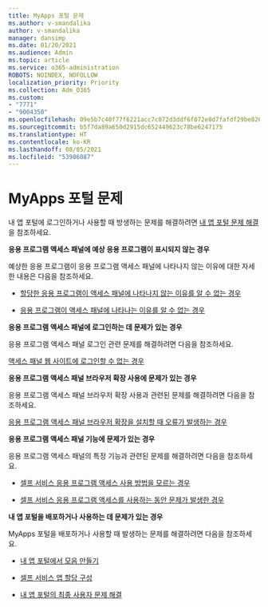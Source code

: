 ```yaml
---
title: MyApps 포털 문제
ms.author: v-smandalika
author: v-smandalika
manager: dansimp
ms.date: 01/20/2021
ms.audience: Admin
ms.topic: article
ms.service: o365-administration
ROBOTS: NOINDEX, NOFOLLOW
localization_priority: Priority
ms.collection: Adm_O365
ms.custom:
- "7771"
- "9004350"
ms.openlocfilehash: 09e5b7c40f77f6221acc7c072d3ddf6f072e8d7fafdf29be8262dfeed051dddd
ms.sourcegitcommit: b5f7da89a650d2915dc652449623c78be6247175
ms.translationtype: HT
ms.contentlocale: ko-KR
ms.lasthandoff: 08/05/2021
ms.locfileid: "53986087"
---
```

# <a name="myapps-portal-issues"></a>MyApps 포털 문제

내 앱 포털에 로그인하거나 사용할 때 방생하는 문제를 해결하려면 [내 앱 포털 문제 해결](https://docs.microsoft.com/azure/active-directory/user-help/my-apps-portal-end-user-troubleshoot)을 참조하세요.

**응용 프로그램 액세스 패널에 예상 응용 프로그램이 표시되지 않는 경우**

예상한 응용 프로그램이 응용 프로그램 액세스 패널에 나타나지 않는 이유에 대한 자세한 내용은 다음을 참조하세요.

- [할당한 응용 프로그램이 액세스 패널에 나타나지 않는 이유를 알 수 없는 경우](https://docs.microsoft.com/azure/active-directory/manage-apps/application-sign-in-other-problem-access-panel)
     
- [응용 프로그램이 액세스 패널에 나타나는 이유를 알 수 없는 경우](https://docs.microsoft.com/azure/active-directory/manage-apps/application-sign-in-other-problem-access-panel)

**응용 프로그램 액세스 패널에 로그인하는 데 문제가 있는 경우**

응용 프로그램 액세스 패널 로그인 관련 문제를 해결하려면 다음을 참조하세요.

[액세스 패널 웹 사이트에 로그인할 수 없는 경우](https://docs.microsoft.com/azure/active-directory/manage-apps/application-sign-in-other-problem-access-panel)

**응용 프로그램 액세스 패널 브라우저 확장 사용에 문제가 있는 경우**

응용 프로그램 액세스 패널 브라우저 확장 사용과 관련된 문제를 해결하려면 다음을 참조하세요.

[응용 프로그램 액세스 패널 브라우저 확장을 설치할 때 오류가 발생하는 경우](https://docs.microsoft.com/azure/active-directory/application-access-panel-extension-problem-installing/)

**응용 프로그램 액세스 패널 기능에 문제가 있는 경우**

응용 프로그램 액세스 패널의 특정 기능과 관련된 문제를 해결하려면 다음을 참조하세요.

- [셀프 서비스 응용 프로그램 액세스 사용 방법을 모르는 경우](https://docs.microsoft.com/azure/active-directory/manage-apps/access-panel-manage-self-service-access) 

- [셀프 서비스 응용 프로그램 액세스를 사용하는 동안 문제가 발생한 경우](https://docs.microsoft.com/azure/active-directory/manage-apps/access-panel-manage-self-service-access)
    
**내 앱 포털을 배포하거나 사용하는 데 문제가 있는 경우**

MyApps 포털을 배포하거나 사용할 때 발생하는 문제를 해결하려면 다음을 참조하세요.

- [내 앱 포털에서 모음 만들기](https://docs.microsoft.com/azure/active-directory/manage-apps/access-panel-collections) 
    
- [셀프 서비스 앱 할당 구성](https://docs.microsoft.com/azure/active-directory/manage-apps/manage-self-service-access)
     
- [내 앱 포털의 최종 사용자 문제 해결](https://docs.microsoft.com/azure/active-directory/user-help/my-apps-portal-end-user-troubleshoot)



